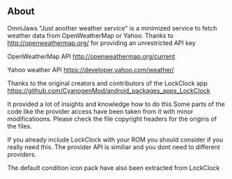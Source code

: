 About
-----
OmniJaws "Just another weather service"
is a minimized service to fetch weather data from OpenWeatherMap or Yahoo.
Thanks to http://openweathermap.org/ for providing an unrestricted API key

OpenWeatherMap API
http://openweathermap.org/current

Yahoo weather API
https://developer.yahoo.com/weather/

Thanks to the original creators and contributors of the LockClock app
https://github.com/CyanogenMod/android_packages_apps_LockClock

It provided a lot of insights and knowledge how to do this
Some parts of the code like the provider access have been taken
from it with minor modificatioons. Please check the file copyright
headers for the origins of the files.

If you already include LockClock with your ROM you should 
consider if you really need this. The provider API is similiar
and you dont need to different providers.

The default condition icon pack have also been extracted from 
LockClock


